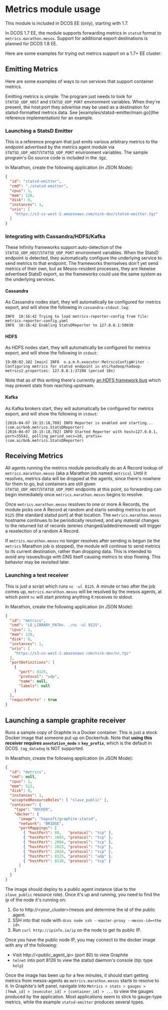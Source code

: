 # Metrics module usage

This module is included in DCOS EE (only), starting with 1.7.

In DCOS 1.7 EE, the module supports forwarding metrics in `statsd` format to `metrics.marathon.mesos`. Support for additional export destinations is planned for DCOS 1.8 EE.

Here are some examples for trying out metrics support on a 1.7+ EE cluster:

## Emitting Metrics

Here are some examples of ways to run services that support container metrics.

Emitting metrics is simple: The program just needs to look for `STATSD_UDP_HOST` and `STATSD_UDP_PORT` environment variables. When they're present, the host:port they advertise may be used as a destination for statsd-formatted metrics data. See [examples/statsd-emitter/main.go](the reference implementation) for an example.

### Launching a StatsD Emitter

This is a reference program that just emits various arbitrary metrics to the endpoint advertised by the metrics agent module via `STATSD_UDP_HOST`/`STATSD_UDP_PORT` environment variables. The sample program's Go source code is included in the .tgz.

In Marathon, create the following application (in JSON Mode):
```json
{
  "id": "statsd-emitter",
  "cmd": "./statsd-emitter",
  "cpus": 1,
  "mem": 128,
  "disk": 0,
  "instances": 1,
  "uris": [
    "https://s3-us-west-2.amazonaws.com/nick-dev/statsd-emitter.tgz"
  ]
}
```

### Integrating with Cassandra/HDFS/Kafka

These Infinity frameworks support auto-detection of the `STATSD_UDP_HOST`/`STATSD_UDP_PORT` environment variables. When the StatsD endpoint is detected, they automatically configure the underlying service to send metrics to that endpoint. The frameworks themselves don't yet send metrics of their own, but as Mesos-resident processes, they are likewise advertised StatsD export, so the frameworks could use the same system as the underlying services.

#### Cassandra

As Cassandra nodes start, they will automatically be configured for metrics export, and will show the following in `cassandra-stdout.log`:

```
INFO  18:16:42 Trying to load metrics-reporter-config from file: metrics-reporter-config.yaml
INFO  18:16:42 Enabling StatsDReporter to 127.0.0.1:50030
```

#### HDFS

As HDFS nodes start, they will automatically be configured for metrics export, and will show the following in `stdout`:

```
19:08:02.102 [main] INFO  o.a.m.h.executor.MetricsConfigWriter - Configuring metrics for statsd endpoint in etc/hadoop/hadoop-metrics2.properties: 127.0.0.1:37288 (period 10s)
```

Note that as of this writing there's currently [an HDFS framework bug](https://mesosphere.atlassian.net/browse/HDFS-306) which may prevent stats from reaching upstream.

#### Kafka

As Kafka brokers start, they will automatically be configured for metrics export, and will show the following in `stdout`:

```
[2016-04-07 18:15:18,709] INFO Reporter is enabled and starting... (com.airbnb.metrics.StatsDReporter)
[2016-04-07 18:15:18,782] INFO Started Reporter with host=127.0.0.1, port=35542, polling_period_secs=10, prefix= (com.airbnb.metrics.StatsDReporter)
```

## Receiving Metrics

All agents running the metrics module periodically do an A Record lookup of `metrics.marathon.mesos` (aka a Marathon job named `metrics`). Until it resolves, metrics data will be dropped at the agents, since there's nowhere for them to go, but containers are still given `STATSD_UDP_HOST`/`STATSD_UDP_PORT` endpoints at this point, so forwarding can begin immediately once `metrics.marathon.mesos` begins to resolve.

Once `metrics.marathon.mesos` resolves to one or more A Records, the module picks one A Record at random and starts sending metrics to port `8125` (the standard statsd port) at that location. The `metrics.marathon.mesos` hostname continues to be periodically resolved, and any material changes to the returned list of records (entries changed/added/removed) will trigger a reselection of a random A Record.

If `metrics.marathon.mesos` no longer resolves after sending is begun (ie the `metrics` Marathon job is stopped), the module will continue to send metrics to its current destination, rather than dropping data. This is intended to avoid any issues/bugs with DNS itself causing metrics to stop flowing. This behavior may be revisited later.

### Launching a test receiver

This is just a script which runs `nc -ul 8125`. A minute or two after the job comes up, `metrics.marathon.mesos` will be resolved by the mesos agents, at which point `nc` will start printing anything it receives to stdout.

In Marathon, create the following application (in JSON Mode):
```json
{
  "id": "metrics",
  "cmd": "LD_LIBRARY_PATH=. ./nc -ul 8125",
  "cpus": 1,
  "mem": 128,
  "disk": 0,
  "instances": 1,
  "uris": [
    "https://s3-us-west-2.amazonaws.com/nick-dev/nc.tgz"
  ],
  "portDefinitions": [
    {
      "port": 8125,
      "protocol": "udp",
      "name": null,
      "labels": null
    }
  ],
  "requirePorts" : true
}
```

## Launching a sample graphite receiver

Runs a sample copy of Graphite in a Docker container. This is just a stock Docker image that someone put up on Dockerhub. Note that **using this receiver requires `annotation_mode` = `key_prefix`**, which is the default in DCOS. `tag_datadog` is NOT supported.

In Marathon, create the following application (in JSON Mode):
```json
{
  "id": "metrics",
  "cmd": null,
  "cpus": 1,
  "mem": 512,
  "disk": 0,
  "instances": 1,
  "acceptedResourceRoles": [ "slave_public" ],
  "container": {
    "type": "DOCKER",
    "docker": {
      "image": "hopsoft/graphite-statsd",
      "network": "BRIDGE",
      "portMappings": [
        { "hostPort": 80,   "protocol": "tcp" },
        { "hostPort": 2003, "protocol": "tcp" },
        { "hostPort": 2004, "protocol": "tcp" },
        { "hostPort": 2023, "protocol": "tcp" },
        { "hostPort": 2024, "protocol": "tcp" },
        { "hostPort": 8125, "protocol": "udp" },
        { "hostPort": 8126, "protocol": "tcp" }
      ]
    }
  }
}
```

The image should deploy to a public agent instance (due to the `slave_public` resource role). Once it's up and running, you need to find the ip of the node it's running on:
1. Go to http://<your_cluster>/mesos and determine the id of the public agent.
2. SSH into that node with `dcos node ssh --master-proxy --mesos-id=<the id>`
3. Run `curl http://ipinfo.io/ip` on the node to get its public IP.

Once you have the public node IP, you may connect to the docker image with any of the following:
- Visit http://<public_agent_ip> (port 80) to view Graphite
- `telnet` into port 8126 to view the statsd daemon's console (tip: type `help`)

Once the image has been up for a few minutes, it should start getting metrics from mesos-agents as `metrics.marathon.mesos` starts to resolve to it. In Graphite's left panel, navigate into `Metrics > stats > gauges > [fmwk_id] > [executor_id] > [container_id] > ...` to view the gauges produced by the application. Most applications seem to stick to gauge-type metrics, while the example `statsd-emitter` produces several types.
